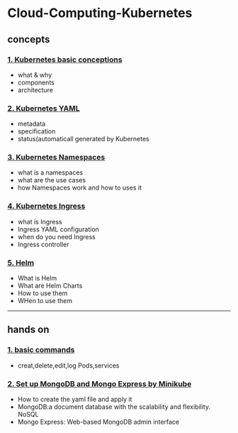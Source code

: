 # Cloud-Computing-Kubernetes
## concepts
### [1.  Kubernetes basic conceptions](https://github.com/liangliang1120/Cloud-Computing/blob/main/Kubernetes/Concepts%20-%201.Kubernetes%20basic.md)
- what & why
- components
- architecture

### [2. Kubernetes YAML]([https://github.com/liangliang1120/Cloud-Computing/blob/main/Kubernetes/Concepts%20-%202.YAML%20config%20file%20in%20Kubernetes.md](https://github.com/liangliang1120/Cloud-Computing/blob/main/Kubernetes/Concepts%20-%202.Kubernetes%20YAML.md))
- metadata
- specification
- status(automaticall generated by Kubernetes

### [3. Kubernetes Namespaces](https://github.com/liangliang1120/Cloud-Computing/blob/main/Kubernetes/Concepts%20-%203.Kubernetes%20Namespaces.md)
- what is a namespaces
- what are the use cases
- how Namespaces work and how to uses it

### [4. Kubernetes Ingress](https://github.com/liangliang1120/Cloud-Computing/blob/main/Kubernetes/Concepts%20-%204.Kubernetes%20Ingress.md)
- what is Ingress
- Ingress YAML configuration
- when do you need Ingress
- Ingress controller

### [5. Helm]([https://github.com/liangliang1120/Cloud-Computing/blob/main/Kubernetes/Concepts%20-%204.Kubernetes%20Ingress.md](https://github.com/liangliang1120/Cloud-Computing/blob/main/Kubernetes/Concepts%20-%205.Helm.md))
- What is Helm
- What are Helm Charts
- How to use them
- WHen to use them


---
## hands on

### [1. basic commands](https://github.com/liangliang1120/Cloud-Computing/blob/main/Kubernetes/Hands%20on%20-%201.basic%20commands%20-%20MiniKube.md)
- creat,delete,edit,log Pods,services

### [2. Set up MongoDB and Mongo Express by Minikube](https://github.com/liangliang1120/Cloud-Computing/blob/main/Kubernetes/Hands%20on%20-%202.ApplicationSetUp%20-%20MiniKube.md)
- How to create the yaml file and apply it 
- MongoDB:a document database with the scalability and flexibility. NoSQL
- Mongo Express: Web-based MongoDB admin interface

###

